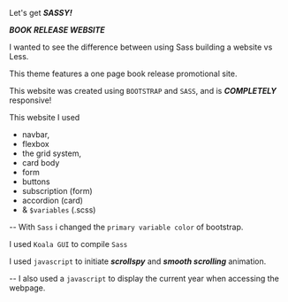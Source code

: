 Let's get ***SASSY!***


***BOOK RELEASE WEBSITE***

I wanted to see the difference between using Sass building a website vs Less.

This theme features a one page book release promotional site.

This website was created using ```BOOTSTRAP``` and ```SASS```, and is  ***COMPLETELY*** responsive!


This website I used
- navbar, 
- flexbox 
- the grid system, 
- card body
- form
- buttons
- subscription (form)
- accordion (card)
- & ```$variables``` (.scss)

-- With ```Sass``` i changed the ```primary variable color``` of bootstrap.

I used ```Koala GUI``` to compile ```Sass``` 


I used ```javascript``` to initiate ***scrollspy*** and ***smooth scrolling*** animation. 

-- I also used a ```javascript``` to display the current year when accessing the webpage.

